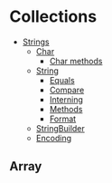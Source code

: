 # Collections

<!-- TOC -->

- [Strings](#strings)
  - [Char](#char)
    - [Char methods](#char-methods)
  - [String](#string)
    - [Equals](#equals)
    - [Compare](#compare)
    - [Interning](#interning)
    - [Methods](#methods)
    - [Format](#format)
  - [StringBuilder](#stringbuilder)
  - [Encoding](#encoding)

<!-- /TOC -->

<div style="page-break-after: always;"></div>

## Array


<div style="page-break-after: always;"></div>


